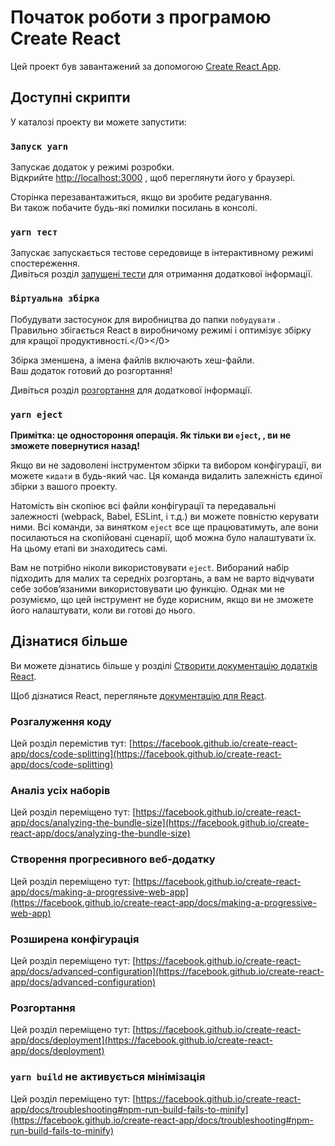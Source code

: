# Початок роботи з програмою Create React

Цей проект був завантажений за допомогою [Create React App](https://github.com/facebook/create-react-app).

## Доступні скрипти

У каталозі проекту ви можете запустити:

### `Запуск yarn`

Запускає додаток у режимі розробки.\
Відкрийте [http://localhost:3000](http://localhost:3000) , щоб переглянути його у браузері.

Сторінка перезавантажиться, якщо ви зробите редагування.\
Ви також побачите будь-які помилки посилань в консолі.

### `yarn тест`

Запускає запускається тестове середовище в інтерактивному режимі спостереження.\
Дивіться розділ [запущені тести](https://facebook.github.io/create-react-app/docs/running-tests) для отримання додаткової інформації.

### `Віртуальна збірка`

Побудувати застосунок для виробництва до папки `побудувати` . Правильно збігається React в виробничому режимі і оптимізує збірку для кращої продуктивності.</0></0>

Збірка зменшена, а імена файлів включають хеш-файли.\
Ваш додаток готовий до розгортання!

Дивіться розділ [розгортання](https://facebook.github.io/create-react-app/docs/deployment) для додаткової інформації.

### `yarn eject`

**Примітка: це одностороння операція. Як тільки ви `eject`, , ви не зможете повернутися назад!**

Якщо ви не задоволені інструментом збірки та вибором конфігурації, ви можете `кидати` в будь-який час. Ця команда видалить залежність єдиної збірки з вашого проекту.

Натомість він скопіює всі файли конфігурації та передавальні залежності (webpack, Babel, ESLint, і т.д.) ви можете повністю керувати ними. Всі команди, за винятком `eject` все ще працюватимуть, але вони посилаються на скопійовані сценарії, щоб можна було налаштувати їх. На цьому етапі ви знаходитесь самі.

Вам не потрібно ніколи використовувати `eject`. Вибораний набір підходить для малих та середніх розгортань, а вам не варто відчувати себе зобов’язаними використовувати цю функцію. Однак ми не розуміємо, що цей інструмент не буде корисним, якщо ви не зможете його налаштувати, коли ви готові до нього.

## Дізнатися більше

Ви можете дізнатись більше у розділі [Створити документацію додатків React](https://facebook.github.io/create-react-app/docs/getting-started).

Щоб дізнатися React, перегляньте [документацію для React](https://reactjs.org/).

### Розгалуження коду

Цей розділ перемістив тут: [https://facebook.github.io/create-react-app/docs/code-splitting](https://facebook.github.io/create-react-app/docs/code-splitting)

### Аналіз усіх наборів

Цей розділ переміщено тут: [https://facebook.github.io/create-react-app/docs/analyzing-the-bundle-size](https://facebook.github.io/create-react-app/docs/analyzing-the-bundle-size)

### Створення прогресивного веб-додатку

Цей розділ переміщено тут: [https://facebook.github.io/create-react-app/docs/making-a-progressive-web-app](https://facebook.github.io/create-react-app/docs/making-a-progressive-web-app)

### Розширена конфігурація

Цей розділ переміщено тут: [https://facebook.github.io/create-react-app/docs/advanced-configuration](https://facebook.github.io/create-react-app/docs/advanced-configuration)

### Розгортання

Цей розділ переміщено тут: [https://facebook.github.io/create-react-app/docs/deployment](https://facebook.github.io/create-react-app/docs/deployment)

### `yarn build` не активується мінімізація

Цей розділ переміщено тут: [https://facebook.github.io/create-react-app/docs/troubleshooting#npm-run-build-fails-to-minify](https://facebook.github.io/create-react-app/docs/troubleshooting#npm-run-build-fails-to-minify)
